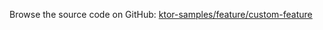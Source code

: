 [//]: # (title: Custom Feature)
[//]: # (category: samples)
[//]: # (permalink: /samples/feature/custom-feature.html)
[//]: # (caption: Example of a Custom Feature)
[//]: # (redirect_from: redirect_from)
[//]: # (- /samples/custom-feature.html: - /samples/custom-feature.html)

Browse the source code on GitHub: [ktor-samples/feature/custom-feature](https://github.com/ktorio/ktor-samples/tree/master/feature/custom-feature)